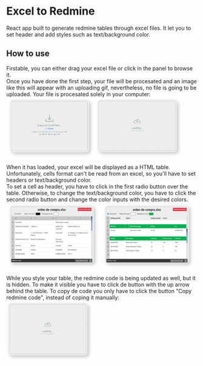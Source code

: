 # Excel to Redmine
React app built to generate redmine tables through excel files. It let you to set header and add styles such as text/background color.

## How to use

Firstable, you can  either drag your excel file or click in the panel to browse it. <br/>
Once you have done the first step, your file will be procesated and an image like this will appear with an uploading gif, nevertheless, no file is going to be uploaded. Your file is procesated solely in your computer: <br/>
<img src="./docs/drag.PNG" width="46%">
<img src="./docs/loading.PNG" width="45%"> <br/>

When it has loaded, your excel will be displayed as a HTML table. Unfortunately, cells format can't be read from an excel, so you'll have to set headers or text/background color.<br/>
To set a cell as header, you have to click in the first radio button over the table. Otherwise, to change the text/background color, you have to click the second radio button and change the color inputs with the desired colors.
<img src="./docs/table-vanilla.PNG" width="49%">
<img src="./docs/table-stylized.PNG" width="49%">
<br/>

While you style your table, the redmine code is being updated as well, but it is hidden. To make it visible you have to click de button with the up arrow behind the table. To copy de code you only have to click the button "Copy redmine code", instead of coping it manually: <br/>
<img src="./docs/loading.PNG" width="45%"> <br/>
